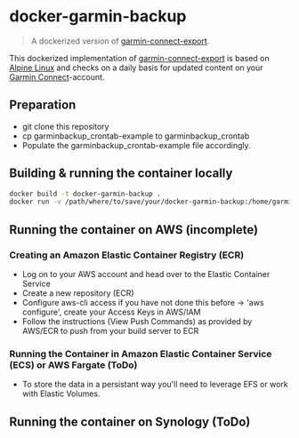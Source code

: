 # docker-garmin-backup
> A dockerized version of [garmin-connect-export](https://github.com/JohannesHeinrich/garmin-connect-export).

This dockerized implementation of [garmin-connect-export](https://github.com/JohannesHeinrich/garmin-connect-export) is based on [Alpine Linux](https://hub.docker.com/r/_/alpine) and checks on a daily basis for updated content on your [Garmin Connect](https://connect.garmin.com)-account.

## Preparation
- git clone this repository
- cp garminbackup_crontab-example to garminbackup_crontab
- Populate the garminbackup_crontab-example file accordingly.

## Building & running the container locally
```bash
docker build -t docker-garmin-backup .
docker run -v /path/where/to/save/your/docker-garmin-backup:/home/garminbackup/data -it docker-garmin-backup
```

## Running the container on AWS (incomplete)
### Creating an Amazon Elastic Container Registry (ECR)
- Log on to your AWS account and head over to the Elastic Container Service
- Create a new repository (ECR)
- Configure aws-cli access if you have not done this before -> 'aws configure', create your Access Keys in AWS/IAM
- Follow the instructions (View Push Commands) as provided by AWS/ECR to push from your build server to ECR
### Running the Container in Amazon Elastic Container Service (ECS) or AWS Fargate (ToDo)
- To store the data in a persistant way you'll need to leverage EFS or work with Elastic Volumes.

## Running the container on Synology (ToDo)
